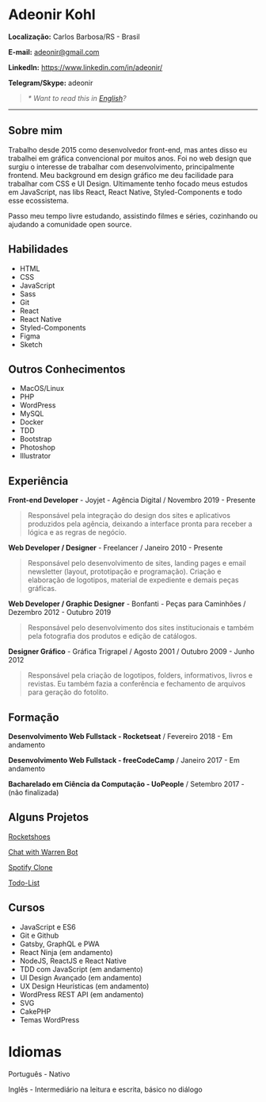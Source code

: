 # Adeonir Kohl

**Localização:** Carlos Barbosa/RS - Brasil

**E-mail:** adeonir@gmail.com

**LinkedIn:** https://www.linkedin.com/in/adeonir/

**Telegram/Skype:** adeonir

> _\* Want to read this in [English](./readme-en.md)?_

---

## Sobre mim

Trabalho desde 2015 como desenvolvedor front-end, mas antes disso eu trabalhei em gráfica convencional por muitos anos. Foi no web design que surgiu o interesse de trabalhar com desenvolvimento, principalmente frontend. Meu background em design gráfico me deu facilidade para trabalhar com CSS e UI Design. Ultimamente tenho focado meus estudos em JavaScript, nas libs React, React Native, Styled-Components e todo esse ecossistema.

Passo meu tempo livre estudando, assistindo filmes e séries, cozinhando ou ajudando a comunidade open source.

## Habilidades

- HTML
- CSS
- JavaScript
- Sass
- Git
- React
- React Native
- Styled-Components
- Figma
- Sketch

## Outros Conhecimentos

- MacOS/Linux
- PHP
- WordPress
- MySQL
- Docker
- TDD
- Bootstrap
- Photoshop
- Illustrator

## Experiência

**Front-end Developer** - Joyjet - Agência Digital / Novembro 2019 - Presente

> Responsável pela integração do design dos sites e aplicativos produzidos pela agência, deixando a interface pronta para receber a lógica e as regras de negócio.

**Web Developer / Designer** - Freelancer / Janeiro 2010 - Presente

> Responsável pelo desenvolvimento de sites, landing pages e email newsletter (layout, prototipação e programação). Criação e elaboração de logotipos, material de expediente e demais peças gráficas.

**Web Developer / Graphic Designer** - Bonfanti - Peças para Caminhões / Dezembro 2012 - Outubro 2019

> Responsável pelo desenvolvimento dos sites institucionais e também pela fotografia dos produtos e edição de catálogos.

**Designer Gráfico** - Gráfica Trigrapel / Agosto 2001 / Outubro 2009 - Junho 2012

> Responsável pela criação de logotipos, folders, informativos, livros e revistas. Eu também fazia a conferência e fechamento de arquivos para geração do fotolito.

## Formação

**Desenvolvimento Web Fullstack - Rocketseat** / Fevereiro 2018 - Em andamento

**Desenvolvimento Web Fullstack - freeCodeCamp** / Janeiro 2017 - Em andamento

**Bacharelado em Ciência da Computação - UoPeople** / Setembro 2017 - (não finalizada)

## Alguns Projetos

[Rocketshoes](https://github.com/adeonir/rocketshoes-react)

[Chat with Warren Bot](https://github.com/adeonir/challenge-warren-bot)

[Spotify Clone](https://github.com/adeonir/react-spotify-clone)

[Todo-List](https://github.com/adeonir/react-my-todo)

## Cursos

- JavaScript e ES6
- Git e Github
- Gatsby, GraphQL e PWA
- React Ninja (em andamento)
- NodeJS, ReactJS e React Native
- TDD com JavaScript (em andamento)
- UI Design Avançado (em andamento)
- UX Design Heurísticas (em andamento)
- WordPress REST API (em andamento)
- SVG
- CakePHP
- Temas WordPress

# Idiomas

Português - Nativo

Inglês - Intermediário na leitura e escrita, básico no diálogo
